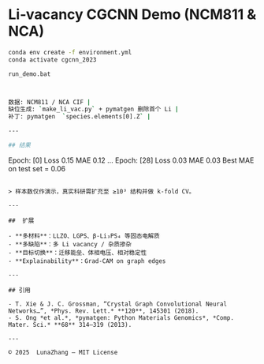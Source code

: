 # Li‐vacancy CGCNN Demo (NCM811 & NCA)


```bash
conda env create -f environment.yml
conda activate cgcnn_2023

run_demo.bat



数据: NCM811 / NCA CIF |
缺位生成: `make_li_vac.py` + pymatgen 删除首个 Li |
补丁: pymatgen  `species.elements[0].Z` |

---

## 结果

```
Epoch: [0]  Loss 0.15  MAE 0.12
...
Epoch: [28] Loss 0.03  MAE 0.03
Best MAE on test set = 0.06
```

> 样本数仅作演示，真实科研需扩充至 ≥10³ 结构并做 k‑fold CV。

---

##  扩展

- **多材料**：LLZO、LGPS、β‑Li₃PS₄ 等固态电解质  
- **多缺陷**：多 Li vacancy / 杂质掺杂  
- **目标切换**：迁移能垒、体相电压、相对稳定性  
- **Explainability**：Grad‑CAM on graph edges

---

## 引用

- T. Xie & J. C. Grossman, “Crystal Graph Convolutional Neural Networks…”, *Phys. Rev. Lett.* **120**, 145301 (2018).  
- S. Ong *et al.*, *pymatgen: Python Materials Genomics*, *Comp. Mater. Sci.* **68** 314–319 (2013).

---

© 2025  LunaZhang — MIT License